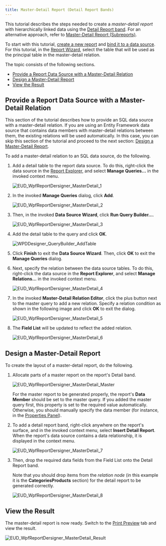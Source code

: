 ```yaml
---
title: Master-Detail Report (Detail Report Bands)
---
```

This tutorial describes the steps needed to create a _master-detail report_ with hierarchically linked data using the [Detail Report band](../../../../../interface-elements-for-desktop/articles/report-designer/report-designer-for-wpf/report-elements/report-bands.md). For an alternative approach, refer to [Master-Detail Report (Subreports)](../../../../../interface-elements-for-desktop/articles/report-designer/report-designer-for-wpf/report-types/master-detail-report-(subreports).md).

To start with this tutorial, [create a new report](../../../../../interface-elements-for-desktop/articles/report-designer/report-designer-for-wpf/creating-reports/basic-operations/create-a-new-report.md) and [bind it to a data source](../../../../../interface-elements-for-desktop/articles/report-designer/report-designer-for-wpf/creating-reports/providing-data/binding-a-report-to-data.md). For this tutorial, in the [Report Wizard](../../../../../interface-elements-for-desktop/articles/report-designer/report-designer-for-wpf/report-wizard.md), select the table that will be used as the principal table in the master-detail relation.

The topic consists of the following sections.
* [Provide a Report Data Source with a Master-Detail Relation](#masterdetail)
* [Design a Master-Detail Report](#designareport)
* [View the Result](#result)

<a name="masterdetail"/>

## Provide a Report Data Source with a Master-Detail Relation
This section of the tutorial describes how to provide an SQL data source with a master-detail relation. If you are using an Entity Framework data source that contains data members with master-detail relations between them, the existing relations will be used automatically. In this case, you can skip this section of the tutorial and proceed to the next section: [Design a Master-Detail Report](#designareport).

To add a master-detail relation to an SQL data source, do the following.
1. Add a detail table to the report data source. To do this, right-click the data source in the [Report Explorer](../../../../../interface-elements-for-desktop/articles/report-designer/report-designer-for-wpf/interface-elements/report-explorer.md), and select **Manage Queries...** in the invoked context menu.
	
	![EUD_WpfReportDersigner_MasterDetail_1](../../../../images/Img123522.png)
2. In the invoked **Manage Queries** dialog, click **Add**.
	
	![EUD_WpfReportDersigner_MasterDetail_2](../../../../images/Img123523.png)
3. Then, in the invoked  **Data Source Wizard**, click **Run Query Builder...**.
	
	![EUD_WpfReportDersigner_MasterDetail_3](../../../../images/Img123524.png)
4. Add the detail table to the query and click **OK**.
	
	![WPDDesigner_QueryBuilder_AddTable](../../../../images/Img122117.png)
5. Click **Finish** to exit the **Data Source Wizard**. Then, click **OK** to exit the **Manage Queries** dialog.
6. Next, specify the relation between the data source tables. To do this, right-click the data source in the **Report Explorer**, and select **Manage Relations...** in the invoked context menu.
	
	![EUD_WpfReportDersigner_MasterDetail_4](../../../../images/Img123525.png)
7. In the invoked **Master-Detail  Relation Editor**, click the plus button next to the master query to add a new relation. Specify a relation condition as shown in the following image and click **OK** to exit the dialog.
	 
	
	![EUD_WpfReportDersigner_MasterDetail_5](../../../../images/Img123526.png)
8. The **Field List** will be updated to reflect the added relation.
	
	![EUD_WpfReportDersigner_MasterDetail_6](../../../../images/Img123527.png)

<a name="designareport"/>

## Design a Master-Detail Report
To create the layout of a master-detail report, do the following.
1. Allocate parts of a master report on the report's Detail band.
	
	![EUD_WpfReportDersigner_MasterDetail_Master](../../../../images/Img123528.png)
	­
	
	For the master report to be generated properly, the report's **Data Member** should be set to the master query. If you added the master query first, this property is set to the required value automatically. Otherwise, you should manually specify the data member (for instance, in the [Properties Panel](../../../../../interface-elements-for-desktop/articles/report-designer/report-designer-for-wpf/interface-elements/properties-panel.md)).
2. To add a detail report band, right-click anywhere on the report's surface, and in the invoked context menu, select **Insert Detail Report**. When the report's data source contains a data relationship, it is displayed in the context menu.
	
	![EUD_WpfReportDersigner_MasterDetail_7](../../../../images/Img123529.png)
3. Then, drop the required data fields from the Field List onto the Detail Report band.
	
	Note that you should drop items from the _relation node_ (in this example it is the **CategoriesProducts** section) for the detail report to be generated correctly.
	
	![EUD_WpfReportDersigner_MasterDetail_8](../../../../images/Img123531.png)

<a name="result"/>

## View the Result
The master-detail report is now ready. Switch to the [Print Preview](../../../../../interface-elements-for-desktop/articles/report-designer/report-designer-for-wpf/document-preview.md) tab and view the result.

![EUD_WpfReportDersigner_MasterDetail_Result](../../../../images/Img123532.png)